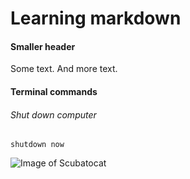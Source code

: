 # Learning markdown

#### Smaller header
Some text. And more text.

#### Terminal commands
###### Shut down computer
```
shutdown now
```


![Image of Scubatocat](https://octodex.github.com/images/scubatocat.png)

